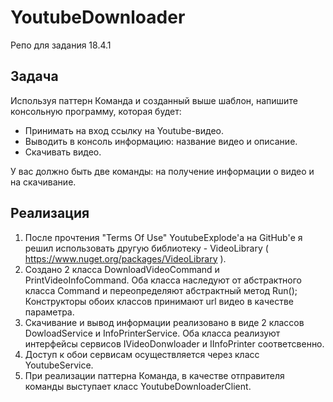 # YoutubeDownloader
 Репо для задания 18.4.1

## Задача
Используя паттерн Команда и созданный выше шаблон, напишите консольную программу, которая будет:

- Принимать на вход ссылку на Youtube-видео. 
- Выводить в консоль информацию: название видео и описание.
- Скачивать видео.

У вас должно быть две команды: на получение информации о видео и на скачивание.
 
## Реализация
1. После прочтения "Terms Of Use" YoutubeExplode'а на GitHub'е я решил использовать другую библиотеку - VideoLibrary ( https://www.nuget.org/packages/VideoLibrary ).
2. Создано 2 класса DownloadVideоCommand и PrintVideoInfoCommand. Оба класса наследуют от абстрактного класса Command и переопределяют абстрактный метод Run();
Конструкторы обоих классов принимают url видео в качестве параметра.
3. Скачивание и вывод информации реализовано в виде 2 классов DowloadService и InfoPrinterService. Оба класса реализуют интерфейсы сервисов IVideoDonwloader и IInfoPrinter соответсвенно.
4. Доступ к обои сервисам осуществляется через класс YoutubeService.
5. При реализации паттерна Команда, в качестве отправителя команды выступает класс YoutubeDownloaderClient.